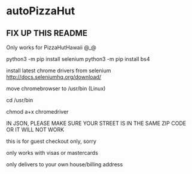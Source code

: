 # autoPizzaHut

## FIX UP THIS README

Only works for PizzaHutHawaii @_@

python3 -m pip install selenium
python3 -m pip install bs4

install latest chrome drivers from selenium
http://docs.seleniumhq.org/download/

move chromebrowser to /usr/bin (Linux)

cd /usr/bin

chmod a+x chromedriver

IN JSON, PLEASE MAKE SURE YOUR STREET IS IN THE SAME ZIP CODE OR IT WILL NOT WORK

this is for guest checkout only, sorry

only works with visas or mastercards

only delivers to your own house/billing address
